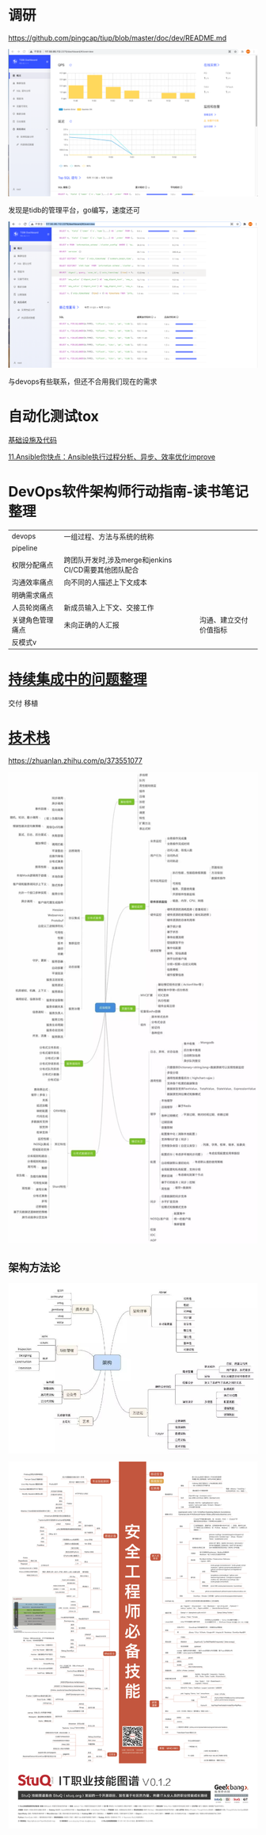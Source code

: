 # 调研

https://github.com/pingcap/tiup/blob/master/doc/dev/README.md



![image-20210802115307074](.img_devops/image-20210802115307074.png)

发现是tidb的管理平台，go编写，速度还可



![image-20210802115334547](.img_devops/image-20210802115334547.png)



与devops有些联系，但还不合用我们现在的需求



# 自动化测试tox



[基础设施及代码](https://martinfowler.com/bliki/InfrastructureAsCode.html)



[11.Ansible你快点：Ansible执行过程分析、异步、效率优化improve](.img_ansible/improve)



# DevOps软件架构师行动指南-读书笔记整理

|                  |                                                       |                        |
| ---------------- | ----------------------------------------------------- | ---------------------- |
| devops           | 一组过程、方法与系统的统称                            |                        |
| pipeline         |                                                       |                        |
| 权限分配痛点     | 跨团队开发时,涉及merge和jenkins CI/CD需要其他团队配合 |                        |
| 沟通效率痛点     | 向不同的人描述上下文成本                              |                        |
| 明确需求痛点     |                                                       |                        |
| 人员轮岗痛点     | 新成员输入上下文、交接工作                            |                        |
| 关键角色管理痛点 | 未向正确的人汇报                                      | 沟通、建立交付价值指标 |
| 反模式v          |                                                       |                        |

# [持续集成中的问题整理](.img_devops/CI)



交付 移植



# [技术栈](https://mp.weixin.qq.com/s/FDV4tp9tAodShQjM_LLXpQ)



https://zhuanlan.zhihu.com/p/373551077

![image-20211207115204316](.img_devops/image-20211207115204316.png)



## 架构方法论

![image-20211207115412642](.img_devops/image-20211207115412642.png)



![img](.img_devops/png-Security-by-StuQ.png)















